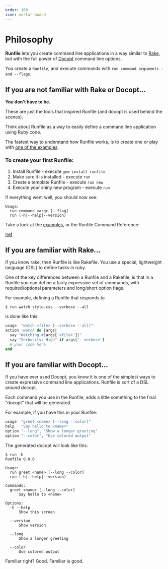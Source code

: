 ```yaml
---
order: 100
icon: mortar-board
---
```



# Philosophy 

**Runfile** lets you create command line applications in a way similar to [Rake][rake], but with the full power of [Docopt][docopt] command line options.

You create a `Runfile`, and execute commands with `run command arguments -and --flags`.

## If you are not familiar with Rake or Docopt...

**You don't have to be.**

These are just the tools that inspired Runfile (and docopt is used behind the scenes).

Think about Runfile as a way to easily define a command line application using Ruby code.

The fastest way to understand how Runfile works, is to create one or play with [one of the examples][eg].

### To create your first Runfile:

1. Install Runfile - execute `gem install runfile`
2. Make sure it is installed - execute `run`
3. Create a template Runfile - execute `run new`
4. Execute your shiny new program - execute `run`

If everything went well, you should now see:

```
Usage:
  run command <arg> [--flag]
  run (-h|--help|--version)
```
Take a look at the [examples][eg], or the Runfile Command Reference:

[!ref](reference)


## If you are familiar with Rake...

If you know rake, then Runfile is like Rakefile. You use a special, lightweight language (DSL) to define tasks in ruby.

One of the key differences between a Runfile and a Rakefile, is that in a Runfile you can define a fairly expressive set of commands, with required/optional parameters and long/short option flags.

For example, defining a Runfile that responds to 

```shell
$ run watch style.css --verbose --all
```

is done like this:

```ruby Runfile
usage  "watch <file> [--verbose --all]"
action :watch do |args|
  say "Watching #{args['<file>']}"
  say "Verbosity: High" if args['--verbose']
  # your code here
end
```


## If you are familiar with Docopt...

If you have ever used Docopt, you know it is one of the simplest ways to create expressive command line applications. Runfile is sort of a DSL around docopt.

Each command you use in the Runfile, adds a little something to the final "docopt" that will be generated.

For example, if you have this in your Runfile:

```ruby Runfile
usage  "greet <name> [--long --color]"
help   "Say hello to <name>"
option "--long", "Show a longer greeting"
option "--color", "Use colored output"
```

The generated docopt will look like this:

```shell
$ run -h
Runfile 0.0.0

Usage:
  run greet <name> [--long --color]
  run (-h|--help|--version)

Commands:
  greet <name> [--long --color]
      Say hello to <name>

Options:
  -h --help
      Show this screen

  --version
      Show version

  --long
      Show a longer greeting

  --color
      Use colored output
```

Familiar right? Good. Familiar is good.

[eg]: https://github.com/DannyBen/runfile/tree/master/examples
[rake]: https://github.com/ruby/rake
[docopt]: http://docopt.org/
